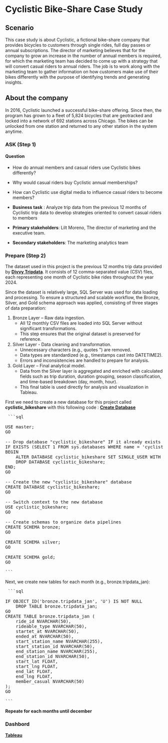 # Cyclistic Bike-Share Case Study

## Scenario

This case study is about Cyclistic, a fictional bike-share company that provides bicycles to customers through single rides, full day passes or annual subscriptions. The director of marketing believes that for the company to grow an increase in the number of annual members is required, for which the marketing team has decided to come up with a strategy that will convert casual riders to annual riders. The job is to work along with the marketing team to gather information on how customers make use of their bikes differently with the purpose of identifying trends and generating insights.

## About the company 

In 2016, Cyclistic launched a successful bike-share offering. Since then, the program has grown
to a fleet of 5,824 bicycles that are geotracked and locked into a network of 692 stations across
Chicago. The bikes can be unlocked from one station and returned to any other station in the
system anytime.

### ASK (Step 1)
#### Question
- How do annual members and casual riders use Cyclistic bikes differently?
- Why would casual riders buy Cyclistic annual memberships?
- How can Cyclistic use digital media to influence casual riders to become members?
    
- **Business task** : Analyze trip data from the previous 12 months of Cyclistic trip data to develop strategies oriented to convert casual riders to members
- **Primary stakeholders**: Lilt Moreno, The director of marketing and the executive team.
- **Secondary stakeholders**: The marketing analytics team

### Prepare (Step 2)
The dataset used in this project is the previous 12 months trip data provided by <a href="https://divvy-tripdata.s3.amazonaws.com/index.html"> **Divvy Tripdata**<a/>. It consists of 12 comma-separated value (CSV) files, each representing one month of Cyclistic bike rides throughout the year 2024.

Since the dataset is relatively large, SQL Server was used for data loading and processing. To ensure a structured and scalable workflow, the Bronze, Silver, and Gold schema approach was applied, consisting of three stages of data preparation:

 1. Bronze Layer – Raw data ingestion.
    - All 12 monthly CSV files are loaded into SQL Server without significant transformations.
    - This step ensures that the original dataset is preserved for reference.
 2. Silver Layer - Data cleaning and transformation.
    - Unnecessary characters (e.g., quotes ") are removed.
    - Data types are standardized (e.g., timestamps cast into DATETIME2).
    - Errors and inconsistencies are handled to prepare for analysis.
 2. Gold Layer – Final analytical model.
    - Data from the Silver layer is aggregated and enriched with calculated fields such as trip duration, duration grouping, season classification, and time-based breakdown (day, month, hour).
    - This final table is used directly for analysis and visualization in Tableau.

First we need to create a new database for this project called **cyclistic_bikeshare** with this following code : 
<a href=https://github.com/san03111/Cyclistic_bikeshare_2024/blob/main/scripts/crt_database.sql>**Create Database**<a/>

<pre> ```sql 
    
USE master;
GO

-- Drop database "cyclistic_bikeshare" IF it already exists
IF EXISTS (SELECT 1 FROM sys.databases WHERE name = 'cyclistic_bikeshare')
BEGIN 
    ALTER DATABASE cyclistic_bikeshare SET SINGLE_USER WITH ROLLBACK IMMEDIATE;
    DROP DATABASE cyclistic_bikeshare;
END;
GO

-- Create the new "cyclistic_bikeshare" database
CREATE DATABASE cyclistic_bikeshare;
GO

-- Switch context to the new database
USE cyclistic_bikeshare;
GO

-- Create schemas to organize data pipelines
CREATE SCHEMA bronze;
GO

CREATE SCHEMA silver;
GO

CREATE SCHEMA gold;
GO 

``` </pre>

Next, we create new tables for each month (e.g., bronze.tripdata_jan):

<pre> ```sql 

IF OBJECT_ID('bronze.tripdata_jan', 'U') IS NOT NULL
    DROP TABLE bronze.tripdata_jan;
GO
CREATE TABLE bronze.tripdata_jan (
    ride_id NVARCHAR(50),
    rideable_type NVARCHAR(50),
    startet_at NVARCHAR(50),
    ended_at NVARCHAR(50),
    start_station_name NVARCHAR(255),
    start_station_id NVARCHAR(50),
    end_station_name NVARCHAR(255),
    end_station_id NVARCHAR(50),
    start_lat FLOAT,
    start_lng FLOAT,
    end_lat FLOAT,
    end_lng FLOAT,
    member_casual NVARCHAR(50)
);
GO
    
``` </pre> 
**Repeate for each months until december**







### Dashbord
<a href="https://public.tableau.com/app/profile/ikhsan.alwi/viz/Cyclistic_bikeshare_17573373880320/Dashboard1"> **Tableau**
